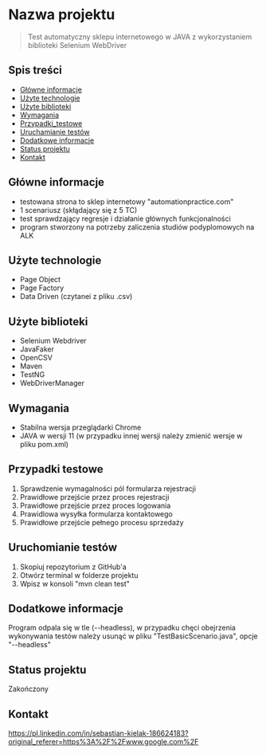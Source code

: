 # Nazwa projektu
> Test automatyczny sklepu internetowego w JAVA z wykorzystaniem biblioteki Selenium WebDriver

## Spis treści
* [Główne informacje](#Główne-informacje)
* [Użyte technologie](#Użyte-technologie)
* [Użyte biblioteki](#Użyte-biblioteki)
* [Wymagania](#Wymagania)
* [Przypadki_testowe](#Przypadki-testowe)
* [Uruchamianie testów](#Uruchamianie-testów)
* [Dodatkowe informacje](#Dodatkowe-informacje)
* [Status projektu](#Status-projektu)
* [Kontakt](#Kontakt)


## Główne informacje
- testowana strona to sklep internetowy "automationpractice.com"
- 1 scenariusz (skłądający się z 5 TC)
- test sprawdzający regresje i działanie głównych funkcjonalności
- program stworzony na potrzeby zaliczenia studiów podyplomowych na ALK


## Użyte technologie
- Page Object
- Page Factory
- Data Driven (czytanei z pliku .csv)


## Użyte biblioteki
- Selenium Webdriver
- JavaFaker
- OpenCSV
- Maven
- TestNG
- WebDriverManager


## Wymagania
- Stabilna wersja przeglądarki Chrome
- JAVA w wersji 11 (w przypadku innej wersji należy zmienić wersje w pliku pom.xml)


## Przypadki testowe
1. Sprawdzenie wymagalności pól formularza rejestracji
2. Prawidłowe przejście przez proces rejestracji
3. Prawidłowe przejście przez proces logowania
4. Prawidlowa wysyłka formularza kontaktowego
5. Prawidłowe przejście pełnego procesu sprzedaży


## Uruchomianie testów
1. Skopiuj repozytorium z GitHub'a
2. Otwórz terminal w folderze projektu
3. Wpisz w konsoli "mvn clean test"


## Dodatkowe informacje
Program odpala się w tle (--headless), w przypadku chęci obejrzenia wykonywania testów należy usunąć w pliku "TestBasicScenario.java", opcje "--headless"


## Status projektu
Zakończony


## Kontakt
https://pl.linkedin.com/in/sebastian-kielak-186624183?original_referer=https%3A%2F%2Fwww.google.com%2F
